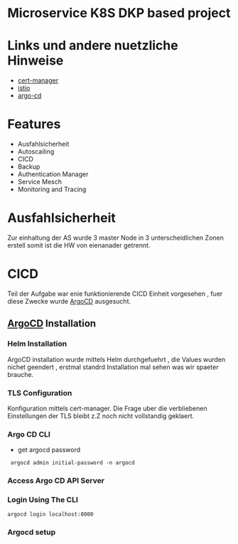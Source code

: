 # Microservice K8S DKP based project
# Links und andere nuetzliche Hinweise
- [cert-manager](https://cert-manager.io/docs/tutorials/acme/http-validation/)
- [istio](https://cert-manager.io/docs/tutorials/acme/http-validation/)
- [argo-cd](https://argo-cd.readthedocs.io)

# Features

- Ausfahlsicherheit
- Autoscailing
- CICD
- Backup
- Authentication Manager
- Service Mesch
- Monitoring and Tracing 


# Ausfahlsicherheit

Zur einhaltung der AS wurde 3 master Node in 3 unterscheidlichen Zonen erstell somit ist die HW von eienanader getrennt.


# CICD
Teil der Aufgabe war enie funktionierende CICD Einheit vorgesehen , fuer diese Zwecke wurde [ArgoCD](https://argo-cd.readthedocs.io) ausgesucht. 

## [ArgoCD](https://argo-cd.readthedocs.io) Installation
### Helm Installation
ArgoCD installation wurde mittels Helm durchgefuehrt , die Values wurden nichet geendert , erstmal standrd Installation mal sehen was wir spaeter brauche.

###  TLS Configuration
Konfiguration mittels cert-manager.
Die Frage uber die verbliebenen Einstellungen der TLS bleibt z.Z noch nicht vollstandig geklaert.

### Argo CD CLI
- get argocd password

``` shell
 argocd admin initial-password -n argocd

```

### Access Argo CD API Server
### Login Using The CLI

``` shell
argocd login localhost:8000

```

### Argocd setup 
















